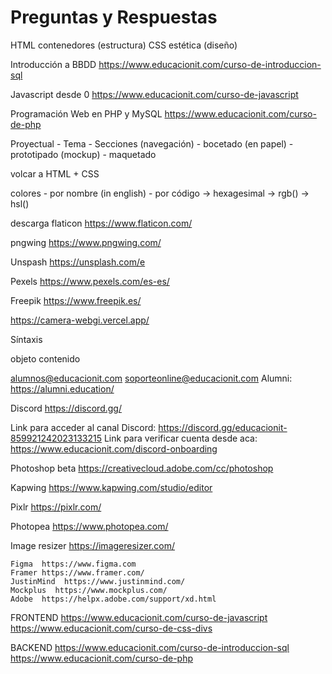 # Preguntas y Respuestas


HTML	contenedores (estructura)
CSS		estética (diseño)




Introducción a BBDD
https://www.educacionit.com/curso-de-introduccion-sql

Javascript desde 0
https://www.educacionit.com/curso-de-javascript

Programación Web en PHP y MySQL
https://www.educacionit.com/curso-de-php








Proyectual
	- Tema
	- Secciones (navegación)
	- bocetado (en papel)
	- prototipado (mockup)
	- maquetado

volcar  a HTML + CSS 




colores
	- por nombre (in english)
	- por código
			->  hexagesimal
			->  rgb()
			->  hsl()






descarga
flaticon
https://www.flaticon.com/

pngwing
https://www.pngwing.com/

Unspash
https://unsplash.com/e

Pexels
https://www.pexels.com/es-es/

Freepik
https://www.freepik.es/




https://camera-webgi.vercel.app/

Síntaxis

<elemento atributo="valor" atributo2="valor">
	objeto
</elemento>

<elemento>
	<elemento>
		contenido
	</elemento>
</elemento>







alumnos@educacionit.com
soporteonline@educacionit.com
Alumni: https://alumni.education/

Discord
https://discord.gg/

Link para acceder al canal Discord: https://discord.gg/educacionit-859921242023133215
Link para verificar cuenta desde aca: https://www.educacionit.com/discord-onboarding







Photoshop beta
	https://creativecloud.adobe.com/cc/photoshop

Kapwing 
	https://www.kapwing.com/studio/editor

Pixlr 
	https://pixlr.com/

Photopea 
	https://www.photopea.com/


Image resizer
https://imageresizer.com/




	Figma  https://www.figma.com
	Framer https://www.framer.com/
	JustinMind  https://www.justinmind.com/
	Mockplus  https://www.mockplus.com/
    Adobe  https://helpx.adobe.com/support/xd.html




FRONTEND
	https://www.educacionit.com/curso-de-javascript
	https://www.educacionit.com/curso-de-css-divs

BACKEND
	https://www.educacionit.com/curso-de-introduccion-sql
	https://www.educacionit.com/curso-de-php
